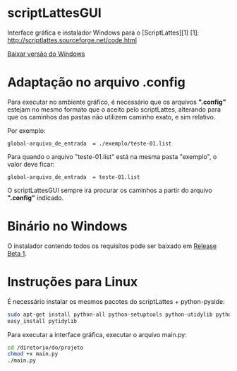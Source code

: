 scriptLattesGUI
===============

Interface gráfica e instalador Windows para o [ScriptLattes][1]
[1]: http://scriptlattes.sourceforge.net/code.html

[Baixar versão do Windows][2]

Adaptação no arquivo .config
============================

Para executar no ambiente gráfico, é necessário que os arquivos **".config"** estejam no mesmo formato que o aceito pelo scriptLattes, alterando para que os caminhos das pastas não utilizem caminho exato, e sim relativo.

Por exemplo:
```
global-arquivo_de_entrada  = ./exemplo/teste-01.list
```

Para quando o arquivo "teste-01.list" está na mesma pasta "exemplo", o valor deve ficar:
```
global-arquivo_de_entrada  = teste-01.list
```
  
O scriptLattesGUI sempre irá procurar os caminhos a partir do arquivo **".config"** indicado.


Binário no Windows
==================

O instalador contendo todos os requisitos pode ser baixado em [Release Beta 1][2].

[2]: https://github.com/rfaga/scriptlattesgui/releases/tag/beta1

Instruções para Linux
=====================

É necessário instalar os mesmos pacotes do scriptLattes + python-pyside:
```sh
sudo apt-get install python-all python-setuptools python-utidylib python-matplotlib python-levenshtein python-pygraphviz python-numpy tidy python-scipy python-imaging python-pyside
easy_install pytidylib
```
  
Para executar a interface gráfica, executar o arquivo main.py:
```sh
cd /diretorio/do/projeto
chmod +x main.py
./main.py
```
